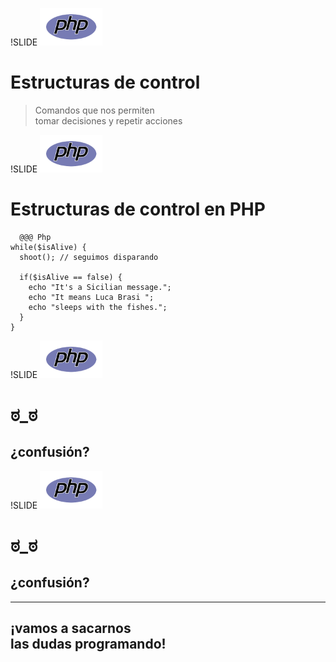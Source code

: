 !SLIDE
<img src="../php-logo.png" style="width:100px" />

# Estructuras de control
> Comandos que nos permiten<br>
> tomar decisiones y repetir acciones

!SLIDE
<img src="../php-logo.png" style="width:100px" />

# Estructuras de control en PHP
      @@@ Php
    while($isAlive) {
      shoot(); // seguimos disparando

      if($isAlive == false) {
        echo "It's a Sicilian message.";
        echo "It means Luca Brasi ";
        echo "sleeps with the fishes.";
      }
    }

!SLIDE
<img src="../php-logo.png" style="width:100px" />

# **ಠ_ಠ**
## ¿confusión?

!SLIDE
<img src="../php-logo.png" style="width:100px" />

# **ಠ_ಠ**
## ¿confusión?
---
## **¡vamos a sacarnos<br>las dudas programando!**
